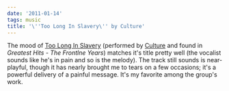 ```yaml
---
date: '2011-01-14'
tags: music
title: '\''Too Long In Slavery\'' by Culture'
---
```


The mood of [Too Long In Slavery] (performed by [Culture] and found in
*Greatest Hits - The Frontlne Years*) matches it\'s title pretty well
(the vocalist sounds like he\'s in pain and so is the melody). The track
still sounds is near-playful, though it has nearly brought me to tears
on a few occasions; it\'s a powerful delivery of a painful message.
It\'s my favorite among the group\'s work.

  [Too Long In Slavery]: http://www.youtube.com/watch?v=dTuLVDa916U
  [Culture]: http://en.wikipedia.org/wiki/Culture_(band)
